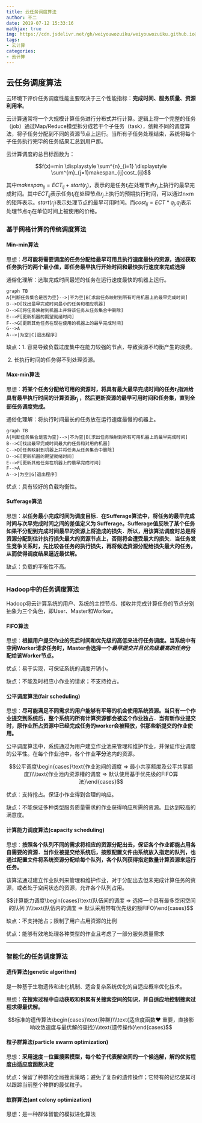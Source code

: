 ```yaml
---
title: 云任务调度算法
author: 不二
date: 2019-07-12 15:33:16
mathjax: true
img: https://cdn.jsdelivr.net/gh/weiyouwozuiku/weiyouwozuiku.github.io@src/source/_posts/PageImg/cloud1.jpg
tags: 
- 云计算
categories: 
- 云计算
---
```


## 云任务调度算法

云环境下评价任务调度性能主要取决于三个性能指标：**完成时间、服务质量、资源利用率**。

云计算通常将一个大规模计算任务进行分布式并行计算。逻辑上将一个完整的任务（job）通过Map/Reduce模型拆分成若干个子任务（task），依赖不同的调度算法，将子任务分配到不同的资源节点上运行。当所有子任务处理结束，系统将每个子任务执行完毕的任务结果汇总到用户那。

云计算调度的总目标函数为：

$$f(x)=min \displaystyle \sum^{n}_{i=1} \displaystyle \sum^{m}_{j=1}makespan_{ij}cost_{ij}$$

其中$makespan_{ij}=ECT_{ij}+start(r_{j})$，表示的是任务$t_i$在处理节点$r_j$上执行的最早完成时间。其中$ECT_{ij}$表示任务$t_i$在处理节点$r_j$上执行的预期执行时间，可以通过n×m的矩阵表示。$start(r_j)$表示处理节点的最早可用时间。而$cost_{ij}=ECT*q_j$,$q_j$表示处理节点$q_j$在单位时间上被使用的价格。



### 基于网格计算的传统调度算法

#### Min-min算法

思想：**尽可能将需要调度的任务分配给最早可用且执行速度最快的资源，通过获取任务执行的两个最小值，即任务最早执行开始时间和最快执行速度来完成选择**

通俗化理解：选取完成时间最短的任务在运行速度最快的机器上运行。

```mermaid
graph TB
A{判断任务集合是否为空}-->|不为空|B[求出任务映射到所有可用机器上的最早完成时间]
B-->D[找出最早完成时间最小的任务和相应机器]
D-->E[将任务映射到机器上并将该任务从任务集合中删除]
E-->F[更新机器的期望就绪时间]
F-->G[更新其他任务在现在使用的机器上的最早完成时间]
G-->A
A-->|为空|C[退出程序]
```

缺点：1. 容易导致负载过度集中在能力较强的节点，导致资源不均衡产生的浪费。

​		   2. 长执行时间的任务得不到处理资源。

#### Max-min算法

思想：**将某个任务分配给可用的资源时，将具有最大最早完成时间的任务$t_i$指派给具有最早执行时间的计算资源$r_j$ ，然后更新资源的最早可用时间和任务集，直到全部任务调度完成。**

通俗化理解：将执行时间最长的任务放在运行速度最慢的机器上。

```mermaid
graph TB
A{判断任务集合是否为空}-->|不为空|B[求出任务映射到所有可用机器上的最早完成时间]
B-->C[找出最早完成时间最大的任务和对用的机器]
C-->D[任务映射到机器上并将任务从任务集合中删除]
D-->E[更新机器的期望就绪时间]
E-->F[更新其他任务在机器上的最早完成时间]
F-->A
A-->|为空|G[退出程序]
```

优点：具有较好的负载均衡性。

#### Sufferage算法

思想：**以任务最小完成时间为调度目标．在Sufferage算法中，将任务的最早完成时间与次早完成时间之间的差值定义为 Sufferage。Sufferage值反映了某个任务如果不分配到完成时间最早的资源上将造成的损失．所以，用该算法调度时总是将资源分配到估计执行损失最大的资源节点上，否则将会遭受最大的损失．当任务发生竞争关系时，先比较各任务的执行损失，再将候选资源分配给损失最大的任务，从而使得调度结果逼近最优解。**

缺点：负载的平衡性不高。

---

### Hadoop中的任务调度算法

Hadoop将云计算系统的用户、系统的主控节点、接收并完成计算任务的节点分别抽象为三个角色，即User、Master和Worker。

#### FIFO算法

思想：**根据用户提交作业的先后时间和优先级的高低来进行任务调度。当系统中有空闲Worker请求任务时，Master会选择一个*最早提交并且优先级最高的任务*分配给该Worker节点。**

优点：易于实现，可保证系统的调度开销小。

缺点：不能及时相应小作业的请求；不支持抢占。

#### 公平调度算法(fair scheduling)

思想：**尽可能满足不同需求的用户能够有平等的机会使用系统资源。当只有一个作业提交到系统后，整个系统的所有计算资源都会被这个作业独占．当有新作业提交时，原作业所占资源中已经完成任务的worker会被释放，供那些新提交的作业使用。**

公平调度算法中，系统通过为用户建立作业池来管理和维护作业，并保证作业调度的公平性。在每个作业池中，各个作业**平分**池内的资源。

$$公平调度\begin{cases}\text{作业池间的调度            ⇒     最小共享额度及公平共享额度}\\\text{作业池内资源槽的调度     ⇒   默认使用基于优先级的FIFO算法}\end{cases}$$

优点：支持抢占。保证小作业得到合理的响应。

缺点：不能保证多种类型服务质量需求的作业获得响应所需的资源。且达到较高的满意度。

#### 计算能力调度算法(capacity scheduling)

思想：**按照各个队列不同的需求将相应的资源分配出去，保证各个作业都能占用各自需要的资源．当作业被提交给系统后，按照配置文件由系统放入指定的队列，也通过配置文件将系统资源分配给每个队列，各个队列获得指定数量计算资源来运行任务。**

该算法通过建立作业队列来管理和维护作业，对于分配出去但未完成计算任务的资源，或者处于空闲状态的资源，允许各个队列占用。

$$计算能力调度\begin{cases}\text{队伍间的调度        ⇒    选择一个具有最多空闲空间的队列 }\\\text{队伍内的调度        ⇒     默认采用带有优先级的额FIFO}\end{cases}$$

缺点：不支持抢占；限制了用户占用资源的比例

优点：能够有效地处理各种类型的作业且考虑了一部分服务质量需求

---

### 智能化的任务调度算法

#### 遗传算法(genetic algorithm)

是一种基于生物遗传和进化机制、适合复杂系统优化的自适应概率优化技术。

思想：**在搜索过程中自动获取和积累有关搜索空间的知识，并自适应地控制搜索过程求得最优解。**

$$标准的遗传算法\begin{cases}\text{种群}\\\text{适应度函数♥   重要，直接影响收敛速度与最优解的查找}\\\text{遗传操作}\end{cases}$$

#### 粒子群算法(particle swarm optimization)

思想：**采用速度－位置搜索模型，每个粒子代表解空间的一个候选解，解的优劣程度由适应度函数决定**

优点：保留了种群的全局搜索策略；避免了复杂的遗传操作；它特有的记忆使其可以跟踪当前整个种群的最优粒子。

#### 蚁群算法(ant colony optimization)

思想：是一种群体智能的模拟进化算法 
